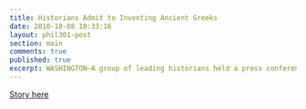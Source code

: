 ```yaml
---
title: Historians Admit to Inventing Ancient Greeks
date: 2010-10-08 10:33:16
layout: phil301-post
section: main
comments: true
published: true
excerpt: WASHINGTON—A group of leading historians held a press conference Monday at the National Geographic Society to announce they had "entirely fabricated" ancient Greece, a culture long thought to be the intellectual basis of Western civilization.
---
```


[Story here](http://www.theonion.com/articles/historians-admit-to-inventing-ancient-greeks,18209/)